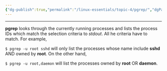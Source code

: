 ```yaml
---
{"dg-publish":true,"permalink":"/linux-essentials/topic-4/pgrep/","dgPassFrontmatter":true}
---
```


---
**pgrep** looks through the currently running processes and lists the process IDs which match the selection criteria to _stdout_.  All he criteria have to match.  For example,

`$ pgrep -u root sshd`
will only list the processes whose name include **sshd** AND owned by **root**.  On the other hand,

`$ pgrep -u root,daemon`
will list the processes owned by **root** OR **daemon**.